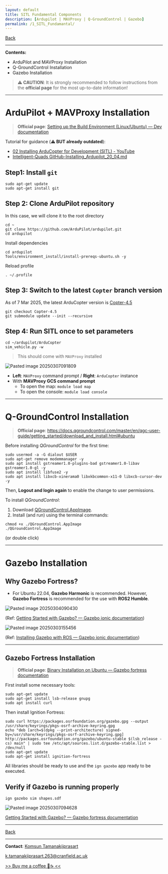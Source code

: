 ```yaml
---
layout: default
title: SITL Fundamental Components
description: [Ardupilot | MAVProxy | Q-GroundControl | Gazebo]
permalink: /1_SITL_Fundamantal/
---
```


[Back](README.md) 

---

**Contents:**
- ArduPilot and MAVProxy Installation
- Q-GroundControl Installation
- Gazebo Installation

> **⚠️ CAUTION**: It is strongly recommended to follow instructions from the **official page** for the most up-to-date information!

---

# ArduPilot + MAVProxy Installation

> **Official page**: [Setting up the Build Environment (Linux/Ubuntu) — Dev documentation](https://ardupilot.org/dev/docs/building-setup-linux.html)

Tutorial for guidance (**⚠️ BUT already outdated**):
- [02 Installing ArduCopter for Development (SITL) - YouTube](https://www.youtube.com/watch?v=wlkoq65mM2A&list=PLy9nLDKxDN683GqAiJ4IVLquYBod_2oA6&index=2)
- [Intelligent-Quads GitHub-Installing_Ardupilot_20_04.md](https://github.com/Intelligent-Quads/iq_tutorials/blob/master/docs/Installing_Ardupilot_20_04.md)

## Step1: Install `git`
```shell
sudo apt-get update
sudo apt-get install git
```

## Step 2: Clone ArduPilot repository
In this case, we will clone it to the root directory
```shell
cd ~
git clone https://github.com/ArduPilot/ardupilot.git
cd ardupilot
```

Install dependencies
```shell
cd ardupilot
Tools/environment_install/install-prereqs-ubuntu.sh -y
```

Reload profile
```shell
. ~/.profile
```

## Step 3: Switch to the latest `Copter` branch version
As of 7 Mar 2025, the latest ArduCopter version is [Copter-4.5](https://github.com/ArduPilot/ardupilot/tree/Copter-4.5)
```shell
git checkout Copter-4.5
git submodule update --init --recursive
```

## Step 4: Run SITL once to set parameters
```shell
cd ~/ardupilot/ArduCopter
sim_vehicle.py -w
```
> This should come with `MAVProxy` installed

![Pasted image 20250307091809](https://github.com/user-attachments/assets/43ee2f69-a2c2-4846-89a9-bf4b22aeda8e)


- **Left**: `MAVProxy` command prompt / **Right**: `ArduCopter` instance
- With **MAVProxy GCS command prompt**
	- To open the map: `module load map`
 	- To open the console: `module load console`

---

# Q-GroundControl Installation

> **Official page**: https://docs.qgroundcontrol.com/master/en/qgc-user-guide/getting_started/download_and_install.html#ubuntu

Before installing _QGroundControl_ for the first time:
``` shell
sudo usermod -a -G dialout $USER
sudo apt-get remove modemmanager -y
sudo apt install gstreamer1.0-plugins-bad gstreamer1.0-libav gstreamer1.0-gl -y
sudo apt install libfuse2 -y
sudo apt install libxcb-xinerama0 libxkbcommon-x11-0 libxcb-cursor-dev -y
```

Then, **Logout and login again** to enable the change to user permissions.

To install _QGroundControl_:
1. Download [QGroundControl.AppImage](https://d176tv9ibo4jno.cloudfront.net/latest/QGroundControl.AppImage).
2. Install (and run) using the terminal commands:
``` shell
chmod +x ./QGroundControl.AppImage
./QGroundControl.AppImage  
```
(or double click)

---

# Gazebo Installation

## Why Gazebo Fortress?
- For Ubuntu 22.04, **Gazebo Harmonic** is recommended. However, **Gazebo Fortress** is recommended for the use with **ROS2 Humble**.

![Pasted image 20250304090430](https://github.com/user-attachments/assets/213beb87-2a91-4b24-b6c8-552cd43edd7d)

(Ref: [Getting Started with Gazebo? — Gazebo ionic documentation](https://gazebosim.org/docs/latest/getstarted/))

![Pasted image 20250303155456](https://github.com/user-attachments/assets/bc543158-70a4-43b9-9195-3e19dfd52373)

(Ref: [Installing Gazebo with ROS — Gazebo ionic documentation](https://gazebosim.org/docs/latest/ros_installation/))

---

## Gazebo Fortress Installation

> **Official page**: [Binary Installation on Ubuntu — Gazebo fortress documentation](https://gazebosim.org/docs/fortress/install_ubuntu/)

First install some necessary tools:
```shell
sudo apt-get update
sudo apt-get install lsb-release gnupg
sudo apt install curl
```

Then install Ignition Fortress:
```shell
sudo curl https://packages.osrfoundation.org/gazebo.gpg --output /usr/share/keyrings/pkgs-osrf-archive-keyring.gpg
echo "deb [arch=$(dpkg --print-architecture) signed-by=/usr/share/keyrings/pkgs-osrf-archive-keyring.gpg] http://packages.osrfoundation.org/gazebo/ubuntu-stable $(lsb_release -cs) main" | sudo tee /etc/apt/sources.list.d/gazebo-stable.list > /dev/null
sudo apt-get update
sudo apt-get install ignition-fortress
```

All libraries should be ready to use and the `ign gazebo` app ready to be executed.

## Verify if Gazebo is running properly

```shell
ign gazebo sim shapes.sdf
```
![Pasted image 20250307094628](https://github.com/user-attachments/assets/40ecc4ce-3269-415b-9769-d6b81712cff7)

[Getting Started with Gazebo? — Gazebo fortress documentation](https://gazebosim.org/docs/fortress/getstarted/)

---

[Back](README.md) 

---

**Contact**: [Komsun Tamanakijprasart](https://www.linkedin.com/in/komsun-tamanakijprasart-5a82709b/)

k.tamanakijprasart.263@cranfield.ac.uk

[>> Buy me a coffee 🤗☕ << ](https://monzo.me/komsuntamanakijprasart?h=BU-3i8) 

